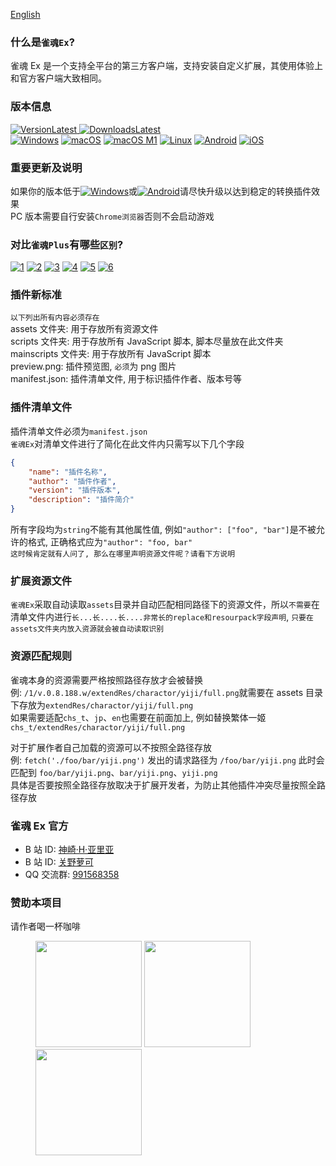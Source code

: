 [English]("./README_EN.md")

### 什么是`雀魂Ex`?

雀魂 Ex 是一个支持全平台的第三方客户端，支持安装自定义扩展，其使用体验上和官方客户端大致相同。

### 版本信息

[![VersionLatest](https://img.shields.io/github/release/moxcomic/majsoul-ex) ![DownloadsLatest](https://img.shields.io/github/downloads/moxcomic/majsoul-ex/latest/total)](https://github.com/moxcomic/majsoul-ex/releases/latest)  
[![Windows](https://img.shields.io/badge/Windows-1.0.38-ff69b4)](https://github.com/moxcomic/majsoul-ex/releases/latest) [![macOS](https://img.shields.io/badge/macOS-1.0.38-ff69b4)](https://github.com/moxcomic/majsoul-ex/releases/latest) [![macOS M1](https://img.shields.io/badge/macOS%20M1-1.0.38-ff69b4)](https://github.com/moxcomic/majsoul-ex/releases/latest) [![Linux](https://img.shields.io/badge/Linux-1.0.38-ff69b4)](https://github.com/moxcomic/majsoul-ex/releases/latest) [![Android](https://img.shields.io/badge/Android-1.2.4-ff69b4)](https://github.com/moxcomic/majsoul-ex/releases/latest) [![iOS](https://img.shields.io/badge/iOS-3.2.0-ff69b4)](https://github.com/moxcomic/majsoul-ex/releases/latest)

### 重要更新及说明

如果你的版本低于[![Windows](https://img.shields.io/badge/Windows-1.0.33-ff69b4)](https://github.com/moxcomic/majsoul-ex/releases/latest)或[![Android](https://img.shields.io/badge/Android-1.2.2-ff69b4)](https://github.com/moxcomic/majsoul-ex/releases/latest)请尽快升级以达到稳定的转换插件效果  
PC 版本需要自行安装`Chrome浏览器`否则不会启动游戏

### 对比`雀魂Plus`有哪些`区别`?

[![1](https://img.shields.io/static/v1?label=%E6%9B%B4%E6%96%B0%E7%9A%84%E6%A6%82%E5%BF%B5&message=%E6%89%A9%E5%B1%95%E4%B8%8D%E5%86%8D%E5%8C%BA%E5%88%86mspe/mspm/mspr,%E7%BB%9F%E4%B8%80%E6%A6%82%E5%BF%B5%E4%B8%BA%E6%89%A9%E5%B1%95&color=ff69b4)](https://github.com/moxcomic/majsoul-ex/releases/latest)
[![2](https://img.shields.io/static/v1?label=%E6%9B%B4%E6%96%B0%E7%9A%84%E5%86%99%E6%B3%95&message=%E6%96%B0%E7%9A%84%E6%89%A9%E5%B1%95%E6%A0%87%E5%87%86%E6%9B%B4%E6%B8%85%E6%99%B0%E7%9B%B4%E8%A7%82,%E5%B9%B6%E4%B8%94%E5%8F%96%E6%B6%88%E5%90%84%E7%B1%BB%E5%90%8E%E7%BC%80%E7%BB%9F%E4%B8%80%E6%89%A9%E5%B1%95%E5%90%8E%E7%BC%80%E5%90%8D%E4%B8%BAzip%E6%96%B9%E4%BE%BF%E7%94%A8%E6%88%B7%E4%BD%BF%E7%94%A8%E4%B9%9F%E6%96%B9%E4%BE%BF%E5%BC%80%E5%8F%91%E8%80%85%E8%BF%9B%E8%A1%8C%E6%89%A9%E5%B1%95%E5%BC%80%E5%8F%91&color=ff69b4)](https://github.com/moxcomic/majsoul-ex/releases/latest)
[![3](https://img.shields.io/static/v1?label=%E6%9B%B4%E5%BF%AB%E7%9A%84%E9%80%9F%E5%BA%A6&message=%E4%BD%BF%E7%94%A8%E4%BA%86%E6%96%B0%E7%9A%84%E6%8A%80%E6%9C%AF%E8%BF%9B%E8%A1%8C%E5%BC%80%E5%8F%91%E4%BD%BF%E7%94%A8%E4%BD%93%E9%AA%8C%E4%B8%8A%E6%8E%A5%E8%BF%91%E6%B5%8F%E8%A7%88%E5%99%A8%E5%B9%B6%E4%B8%94%E7%9D%80%E9%87%8D%E4%BC%98%E5%8C%96%E4%BA%86%E5%8A%A0%E8%BD%BD%E9%80%9F%E5%BA%A6,%E5%9C%A8%E5%8A%A0%E8%BD%BD%E9%80%9F%E5%BA%A6%E4%B8%8A%E8%BF%9C%E8%B6%85%E8%BF%87%E9%9B%80%E9%AD%82Plus&color=ff69b4)](https://github.com/moxcomic/majsoul-ex/releases/latest)
[![4](https://img.shields.io/static/v1?label=%E6%9B%B4%E5%A5%BD%E7%9A%84%E6%80%A7%E8%83%BD&message=%E4%BD%BF%E7%94%A8Go%E8%AF%AD%E8%A8%80%E5%92%8CC%E7%BC%96%E5%86%99%E5%9C%A8%E8%BF%90%E8%A1%8C%E6%95%88%E7%8E%87%E5%92%8C%E6%80%A7%E8%83%BD%E4%B8%8A%E8%BF%9C%E8%B6%85Electron%E6%89%80%E5%BC%80%E5%8F%91%E7%9A%84%E9%9B%80%E9%AD%82Plus&color=ff69b4)](https://github.com/moxcomic/majsoul-ex/releases/latest)
[![5](<https://img.shields.io/static/v1?label=%E6%9B%B4%E6%96%B0%E7%9A%84%E5%86%85%E6%A0%B8&message=%E9%87%87%E7%94%A8%E5%85%A8%E6%96%B0%E7%9A%84%E5%A4%96%E8%B0%83%E6%B5%8F%E8%A7%88%E5%99%A8%E6%9C%BA%E5%88%B6%E5%8F%AF%E4%BB%A5%E8%AE%A9%E4%BD%A0%E4%BD%BF%E7%94%A8%E5%88%B0%E6%9B%B4%E6%96%B0%E7%9A%84Chromium%2090%E5%86%85%E6%A0%B8%E7%89%88%E6%9C%AC(%E7%9B%AE%E5%89%8D%E9%9B%80%E9%AD%82Plus%E4%BD%BF%E7%94%A8Chromium%E5%86%85%E6%A0%B8%E7%89%88%E6%9C%AC%E4%B8%BA78)&color=ff69b4>)](https://github.com/moxcomic/majsoul-ex/releases/latest)
[![6](https://img.shields.io/static/v1?label=%E6%9B%B4%E5%B0%91%E7%9A%84%E5%8D%A1%E9%A1%BF&message=%E4%BD%BF%E7%94%A8Go%E8%AF%AD%E8%A8%80%E5%92%8CC%E7%BC%96%E5%86%99%E7%9A%84%E8%BD%AF%E4%BB%B6%E5%9C%A8%E6%80%A7%E8%83%BD%E4%B8%8A%E8%BF%9C%E8%B6%85Electron%E7%BC%96%E5%86%99%E7%9A%84%E9%9B%80%E9%AD%82Plus%E8%83%BD%E6%9B%B4%E6%9C%89%E6%95%88%E7%9A%84%E5%87%8F%E5%B0%91%E5%8D%A1%E9%A1%BF%E4%B8%8Ebug%E7%9A%84%E5%87%BA%E7%8E%B0&color=ff69b4)](https://github.com/moxcomic/majsoul-ex/releases/latest)

### 插件新标准

`以下列出所有内容必须存在`  
assets 文件夹: 用于存放所有资源文件  
scripts 文件夹: 用于存放所有 JavaScript 脚本, 脚本尽量放在此文件夹  
mainscripts 文件夹: 用于存放所有 JavaScript 脚本  
preview.png: 插件预览图, `必须`为 png 图片  
manifest.json: 插件清单文件, 用于标识插件作者、版本号等

### 插件清单文件

插件清单文件必须为`manifest.json`  
`雀魂Ex`对清单文件进行了简化在此文件内只需写以下几个字段

```JSON
{
    "name": "插件名称",
    "author": "插件作者",
    "version": "插件版本",
    "description": "插件简介"
}
```

所有字段均为`string`不能有其他属性值, 例如`"author": ["foo", "bar"]`是不被允许的格式, 正确格式应为`"author": "foo, bar"`  
`这时候肯定就有人问了, 那么在哪里声明资源文件呢？请看下方说明`

### 扩展资源文件

`雀魂Ex`采取自动读取`assets`目录并自动匹配相同路径下的资源文件，所以`不需要`在清单文件内进行`长...长....长....非常长的replace和resourpack字段声明`, `只要在assets文件夹内放入资源就会被自动读取识别`

### 资源匹配规则

雀魂本身的资源需要严格按照路径存放才会被替换  
例: `/1/v.0.8.188.w/extendRes/charactor/yiji/full.png`就需要在 assets 目录下存放为`extendRes/charactor/yiji/full.png`  
如果需要适配`chs_t`、`jp`、`en`也需要在前面加上, 例如替换繁体一姬`chs_t/extendRes/charactor/yiji/full.png`

对于扩展作者自己加载的资源可以不按照全路径存放  
例: `fetch('./foo/bar/yiji.png')` 发出的请求路径为 `/foo/bar/yiji.png` 此时会匹配到 `foo/bar/yiji.png`、`bar/yiji.png`、`yiji.png`  
具体是否要按照全路径存放取决于扩展开发者，为防止其他插件冲突尽量按照全路径存放

### 雀魂 Ex 官方

- B 站 ID: [神崎·H·亚里亚](https://space.bilibili.com/898411/)
- B 站 ID: [关野萝可](https://space.bilibili.com/612462792/)
- QQ 交流群: [991568358](https://jq.qq.com/?_wv=1027&k=3gaKRwqg)

### 赞助本项目

请作者喝一杯咖啡

<figure class="third">
    <img src="https://moxcomic.github.io/wechat.png" width=170>
    <img src="https://moxcomic.github.io/alipay.png" width=170>
    <img src="https://moxcomic.github.io/qq.png" width=170>
</figure>
